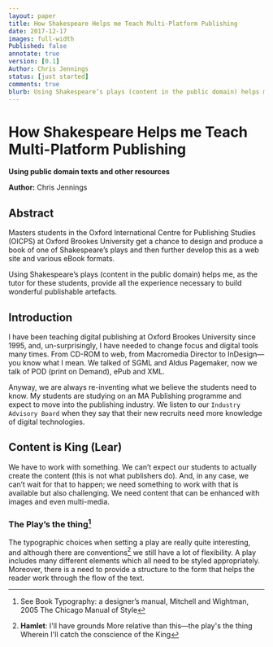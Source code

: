```yaml
---
layout: paper
title: How Shakespeare Helps me Teach Multi-Platform Publishing
date: 2017-12-17
images: full-width
Published: false
annotate: true
version: [0.1]
Author: Chris Jennings
status: [just started]
comments: true
blurb: Using Shakespeare’s plays (content in the public domain) helps me, as the tutor for these students,  provide all the experience necessary to build wonderful publishable artefacts.
---
```


# How Shakespeare Helps me Teach Multi-Platform Publishing
**Using public domain texts and other resources**

**Author:** Chris Jennings

## Abstract
Masters students in the Oxford International Centre for Publishing Studies (OICPS) at Oxford Brookes University get a chance to design and produce a book of one of Shakespeare’s plays and then further develop this as a web site and various eBook  formats.

Using Shakespeare’s plays (content in the public domain) helps me, as the tutor for these students,  provide all the experience necessary to build wonderful publishable artefacts.

## Introduction
I have been teaching digital publishing at Oxford Brookes University since 1995, and, un-surprisingly, I have needed to change focus and digital tools many times. From CD-ROM to web, from Macromedia Director to InDesign— you know what I mean. We talked of SGML and Aldus Pagemaker, now we talk of POD (print on Demand), ePub and XML.

Anyway, we are always re-inventing what we believe the students need to know.  My students are studying on an  MA Publishing programme and expect to move into the publishing industry. We listen to our `Industry Advisory Board` when they say that their new recruits need more knowledge of  digital technologies.

## Content is King (Lear)

We have to work with something. We can’t expect our students to actually create the content (this is not what publishers do). And, in any case, we can’t wait for that to happen; we need something to work with that is available but also challenging. We need content that can be enhanced with images and even multi-media.

### The Play’s the thing[^2]

The typographic choices when setting a play are really quite interesting, and although there are conventions[^1] we still have a lot of flexibility.  A play includes many different elements which  all need to be styled appropriately. Moreover, there is a need to provide a structure to the form that helps the reader work through the flow of the text.

[^1]: **Hamlet**:
I'll have grounds
More relative than this—the play's the thing
Wherein I'll catch the conscience of the King

[^2]: See Book Typography: a designer’s manual, Mitchell and Wightman, 2005
The Chicago Manual of Style
